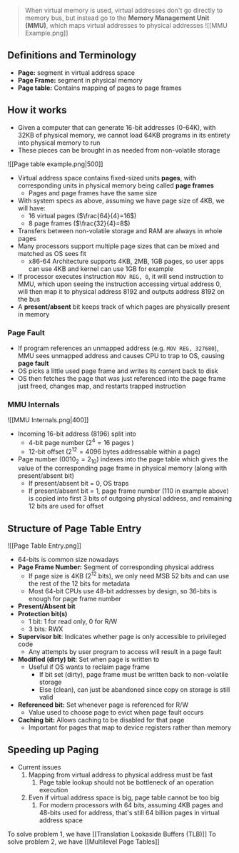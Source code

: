 > When virtual memory is used, virtual addresses don't go directly to memory bus, but instead go to the **Memory Management Unit (MMU)**, which maps virtual addresses to physical addresses
![[MMU Example.png]]

## Definitions and Terminology
- **Page:** segment in virtual address space
- **Page Frame:** segment in physical memory
- **Page table:** Contains mapping of pages to page frames
## How it works
- Given a computer that can generate 16-bit addresses (0-64K), with 32KB of physical memory, we cannot load 64KB programs in its entirety into physical memory to run
- These pieces can be brought in as needed from non-volatile storage

![[Page table example.png|500]]
- Virtual address space contains fixed-sized units **pages**, with corresponding units in physical memory being called **page frames**
	- Pages and page frames have the same size
- With system specs as above, assuming we have page size of 4KB, we will have:
	- 16 virtual pages ($\frac{64}{4}=16$)
	- 8 page frames ($\frac{32}{4}=8$)
- Transfers between non-volatile storage and RAM are always in whole pages
- Many processors support multiple page sizes that can be mixed and matched as OS sees fit
	- x86-64 Architecture supports 4KB, 2MB, 1GB pages, so user apps can use 4KB and kernel can use 1GB for example
- If processor executes instruction `MOV REG, 0`, it will send instruction to MMU, which upon seeing the instruction accessing virtual address 0, will then map it to physical address 8192 and outputs address 8192 on the bus
- A **present/absent** bit keeps track of which pages are physically present in memory

### Page Fault
- If program references an unmapped address (e.g. `MOV REG, 327680`), MMU sees unmapped address and causes CPU to trap to OS, causing **page fault**
- OS picks a little used page frame and writes its content back to disk
- OS then fetches the page that was just referenced into the page frame just freed, changes map, and restarts trapped instruction

### MMU Internals
![[MMU Internals.png|400]]
- Incoming 16-bit address (8196) split into 
	- 4-bit page number ($2^4=16$ pages )
	- 12-bit offset ($2^{12}=4096$ bytes addressable within a page)
- Page number ($0010_{2} = 2_{10}$) indexes into the page table which gives the value of the corresponding page frame in physical memory (along with present/absent bit)
	- If present/absent bit = 0, OS traps 
	- If present/absent bit = 1, page frame number (110 in example above) is copied into first 3 bits of outgoing physical address, and remaining 12 bits are used for offset

## Structure of Page Table Entry
![[Page Table Entry.png]]
- 64-bits is common size nowadays
- **Page Frame Number:** Segment of corresponding physical address
	- If page size is 4KB ($2^{12}$ bits), we only need MSB 52 bits and can use the rest of the 12 bits for metadata
	- Most 64-bit CPUs use 48-bit addresses by design, so 36-bits is enough for page frame number
- **Present/Absent bit**
- **Protection bit(s)**
	- 1 bit: 1 for read only, 0 for R/W
	- 3 bits: RWX
- **Supervisor bit**: Indicates whether page is only accessible to privileged code
	- Any attempts by user program to access will result in a page fault
- **Modified (dirty) bit**: Set when page is written to
	- Useful if OS wants to reclaim page frame
		- If bit set (dirty), page frame must be written back to non-volatile storage
		- Else (clean), can just be abandoned since copy on storage is still valid
- **Referenced bit:** Set whenever page is referenced for R/W
	- Value used to choose page to evict when page fault occurs
- **Caching bit:** Allows caching to be disabled for that page
	- Important for pages that map to device registers rather than memory

## Speeding up Paging
- Current issues
	1) Mapping from virtual address to physical address must be fast
		1) Page table lookup should not be bottleneck of an operation execution
	2) Even if virtual address space is big, page table cannot be too big
		1) For modern processors with 64 bits, assuming 4KB pages and 48-bits used for address, that's still 64 billion pages in virtual address space

To solve problem 1, we have [[Translation Lookaside Buffers (TLB)]]
To solve problem 2, we have [[Multilevel Page Tables]]